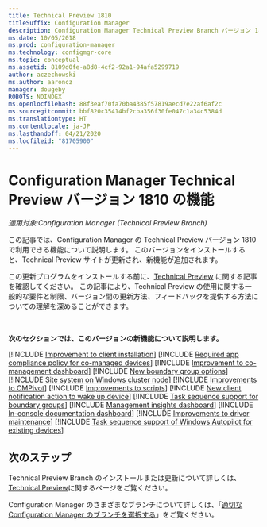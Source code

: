 ```yaml
---
title: Technical Preview 1810
titleSuffix: Configuration Manager
description: Configuration Manager Technical Preview Branch バージョン 1810 で利用できる新しい機能について説明します。
ms.date: 10/05/2018
ms.prod: configuration-manager
ms.technology: configmgr-core
ms.topic: conceptual
ms.assetid: 8109d0fe-a8d8-4cf2-92a1-94afa5299719
author: aczechowski
ms.author: aaroncz
manager: dougeby
ROBOTS: NOINDEX
ms.openlocfilehash: 88f3eaf70fa70ba4385f57819aecd7e22af6af2c
ms.sourcegitcommit: bbf820c35414bf2cba356f30fe047c1a34c5384d
ms.translationtype: HT
ms.contentlocale: ja-JP
ms.lasthandoff: 04/21/2020
ms.locfileid: "81705900"
---
```

# <a name="capabilities-in-configuration-manager-technical-preview-version-1810"></a>Configuration Manager Technical Preview バージョン 1810 の機能 

*適用対象:Configuration Manager (Technical Preview Branch)*

この記事では、Configuration Manager の Technical Preview バージョン 1810 で利用できる機能について説明します。 このバージョンをインストールすると、Technical Preview サイトが更新され、新機能が追加されます。 

この更新プログラムをインストールする前に、[Technical Preview](technical-preview.md) に関する記事を確認してください。 この記事により、Technical Preview の使用に関する一般的な要件と制限、バージョン間の更新方法、フィードバックを提供する方法についての理解を深めることができます。     


<!--  Known Issues Template
## Known issues 

[!INCLUDE [known issue title](includes/known-issue-bugid.md)]

-->



<br>

**次のセクションでは、このバージョンの新機能について説明します。**  

[!INCLUDE [Improvement to client installation](includes/1810/1358840.md)]
[!INCLUDE [Required app compliance policy for co-managed devices](includes/1810/1358196.md)]
[!INCLUDE [Improvement to co-management dashboard](includes/1810/1358980.md)]
[!INCLUDE [New boundary group options](includes/1810/1358749.md)]
[!INCLUDE [Site system on Windows cluster node](includes/1810/1359132.md)]
[!INCLUDE [Improvements to CMPivot](includes/1810/1359068.md)]
[!INCLUDE [Improvements to scripts](includes/1810/1358239.md)]
[!INCLUDE [New client notification action to wake up device](includes/1810/1317364.md)]
[!INCLUDE [Task sequence support for boundary groups](includes/1810/1359025.md)]
[!INCLUDE [Management insights dashboard](includes/1810/1357979.md)]
[!INCLUDE [In-console documentation dashboard](includes/1810/1357546.md)]
[!INCLUDE [Improvements to driver maintenance](includes/1810/1358270.md)]
[!INCLUDE [Task sequence support of Windows Autopilot for existing devices](includes/1810/1358333.md)]



## <a name="next-steps"></a>次のステップ

Technical Preview Branch のインストールまたは更新について詳しくは、[Technical Preview](technical-preview.md)に関するページをご覧ください。    

Configuration Manager のさまざまなブランチについて詳しくは、「[適切な Configuration Manager のブランチを選択する](../understand/which-branch-should-i-use.md)」をご覧ください。
